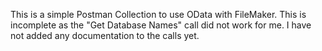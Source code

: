This is a simple Postman Collection to use OData with FileMaker. This is incomplete as the "Get Database Names" call did not work for me. I have not added any documentation to the calls yet. 
